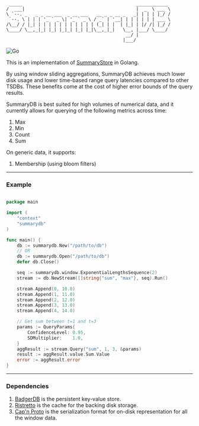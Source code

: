 ```
 _____                                           ____________ 
/  ___|                                          |  _  \ ___ \
\ `--. _   _ _ __ ___  _ __ ___   __ _ _ __ _   _| | | | |_/ /
 `--. \ | | | '_ ` _ \| '_ ` _ \ / _` | '__| | | | | | | ___ \
/\__/ / |_| | | | | | | | | | | | (_| | |  | |_| | |/ /| |_/ /
\____/ \__,_|_| |_| |_|_| |_| |_|\__,_|_|   \__, |___/ \____/ 
                                             __/ |            
                                            |___/             
```                                            
![Go](https://github.com/Squadrick/summarydb/workflows/Go/badge.svg?branch=master)

This is an implementation of [SummaryStore](http://pages.cs.wisc.edu/~nitina/Publications/summarystore-sosp17.pdf)
in Golang.

By using window sliding aggregations, SummaryDB achieves much lower disk usage
and lower time-based range query latencies compared to other TSDBs. These
benefits come at the cost of higher error bounds of the query results.

SummaryDB is best suited for high volumes of numerical data, and it currently
allows for querying of the following metrics across time:
1. Max
2. Min
3. Count
4. Sum

On generic data, it supports:
1. Membership (using bloom filters)

---

### Example

```go

package main

import (
    "context"
    "summarydb"
)

func main() {
    db := summarydb.New("/path/to/db")
    // OR
    db := summarydb.Open("/path/to/db")
    defer db.Close()

    seq := summarydb.window.ExponentialLengthsSequence(2)
    stream := db.NewStream([]string{"sum", "max"}, seq).Run()

    stream.Append(0, 10.0)
    stream.Append(1, 11.0)
    stream.Append(2, 12.0)
    stream.Append(3, 13.0)
    stream.Append(4, 14.0)

    // Get sum between t=1 and t=3
    params := QueryParams{
        ConfidenceLevel: 0.95,
        SDMultiplier:    1.0,
    }
    aggResult := stream.Query("sum", 1, 3, &params)
    result := aggResult.value.Sum.Value
    error := aggResult.error
}
```

---

### Dependencies

1. [BadgerDB](https://github.com/dgraph-io/badger) is the persistent key-value
store.
2. [Ristretto](https://github.com/dgraph-io/ristretto) is the cache for the
backing disk storage.
3. [Cap'n Proto](https://capnproto.org/) is the serialization format for
on-disk representation for all the window data.
